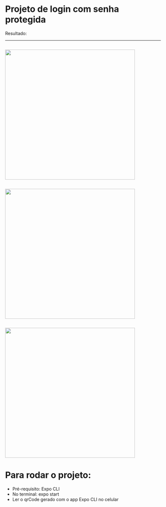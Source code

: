 # Projeto de login com senha protegida

Resultado:

--------------------------------------------------------------------------
<img src="https://user-images.githubusercontent.com/100172257/194119963-9e69aa5f-3f13-4ebd-98d0-ff5acd9942c5.jpeg" 
     height="420"
     />
--------------------------------------------------------------------------
<img src="https://user-images.githubusercontent.com/100172257/194120040-2e80880f-39d7-4c70-a6d6-5194192f1c92.jpeg" 
     height="420"
     />
--------------------------------------------------------------------------
<img src="https://user-images.githubusercontent.com/100172257/194120071-5e30e010-3fe9-4c09-a9d5-54c4084ded99.jpeg" 
     height="420"
     />
--------------------------------------------------------------------------

# Para rodar o projeto:

- Pré-requisito: Expo CLI
- No terminal: expo start
- Ler o qrCode gerado com o app Expo CLI no celular
